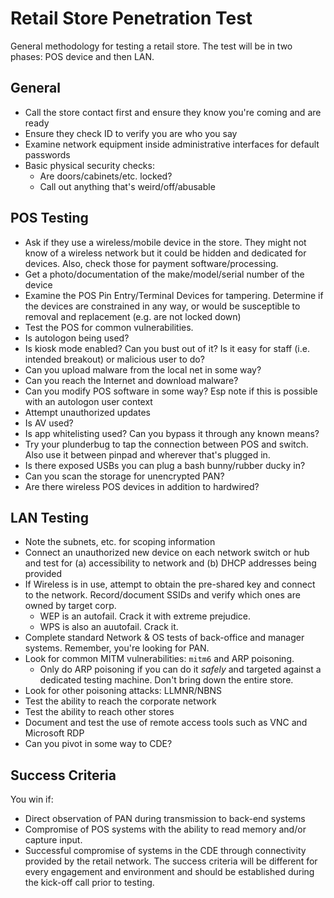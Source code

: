 # Retail Store Penetration Test
General methodology for testing a retail store. The test will be in two phases: POS device and then LAN.

## General
- Call the store contact first and ensure they know you're coming and are ready
- Ensure they check ID to verify you are who you say
- Examine network equipment inside administrative interfaces for default passwords
- Basic physical security checks:
  - Are doors/cabinets/etc. locked?
  - Call out anything that's weird/off/abusable

## POS Testing
- Ask if they use a wireless/mobile device in the store. They might not know of a wireless network but it could be hidden and dedicated for devices. Also, check those for payment software/processing.
- Get a photo/documentation of the make/model/serial number of the device
- Examine the POS Pin Entry/Terminal Devices for tampering. Determine if the devices are constrained in any way, or would be susceptible to removal and replacement (e.g. are not locked down)
- Test the POS for common vulnerabilities.
- Is autologon being used?
- Is kiosk mode enabled? Can you bust out of it? Is it easy for staff (i.e. intended breakout) or malicious user to do?
- Can you upload malware from the local net in some way?
- Can you reach the Internet and download malware?
- Can you modify POS software in some way? Esp note if this is possible with an autologon user context
- Attempt unauthorized updates
- Is AV used?
- Is app whitelisting used? Can you bypass it through any known means?
- Try your plunderbug to tap the connection between POS and switch. Also use it between pinpad and wherever that's plugged in.
- Is there exposed USBs you can plug a bash bunny/rubber ducky in?
- Can you scan the storage for unencrypted PAN?
- Are there wireless POS devices in addition to hardwired?

## LAN Testing
- Note the subnets, etc. for scoping information
- Connect an unauthorized new device on each network switch or hub and test for (a) accessibility to network and (b) DHCP addresses being provided
- If Wireless is in use, attempt to obtain the pre-shared key and connect to the network. Record/document SSIDs and verify which ones are owned by target corp.
  - WEP is an autofail. Crack it with extreme prejudice.
  - WPS is also an auutofail. Crack it.
- Complete standard Network & OS tests of back-office and manager systems. Remember, you're looking for PAN.
- Look for common MITM vulnerabilities: `mitm6` and ARP poisoning.
  - Only do ARP poisoning if you can do it _safely_ and targeted against a dedicated testing machine. Don't bring down the entire store.
- Look for other poisoning attacks: LLMNR/NBNS
- Test the ability to reach the corporate network
- Test the ability to reach other stores
- Document and test the use of remote access tools such as VNC and Microsoft RDP
- Can you pivot in some way to CDE?

## Success Criteria
You win if:
- Direct observation of PAN during transmission to back-end systems
- Compromise of POS systems with the ability to read memory and/or capture input.
- Successful compromise of systems in the CDE through connectivity provided by the retail network.
The success criteria will be different for every engagement and environment and should be established during the kick-off call prior to testing.
